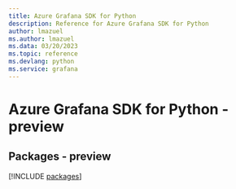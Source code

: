 ```yaml
---
title: Azure Grafana SDK for Python
description: Reference for Azure Grafana SDK for Python
author: lmazuel
ms.author: lmazuel
ms.data: 03/20/2023
ms.topic: reference
ms.devlang: python
ms.service: grafana
---
```

# Azure Grafana SDK for Python - preview
## Packages - preview
[!INCLUDE [packages](grafana-index.md)]